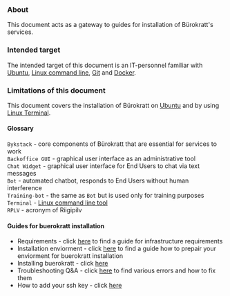 ### About
This document acts as a gateway to guides for installation of Bürokratt's services.


### Intended target
The intended target of this document is an IT-personnel familiar with [Ubuntu](https://ubuntu.com/), [Linux command line](https://ubuntu.com/tutorials/command-line-for-beginners#1-overview), [Git](https://git-scm.com/) and [Docker](https://www.docker.com/).


### Limitations of this document
This document covers the installation of Bürokratt on [Ubuntu](https://ubuntu.com/) and by using [Linux Terminal](https://ubuntu.com/tutorials/command-line-for-beginners#1-overview).

#### Glossary  
`Bykstack` - core components of Bürokratt that are essential for services to work  
`Backoffice GUI` - graphical user interface as an administrative tool  
`Chat Widget` - graphical user interface for End Users to chat via text messages  
`Bot` - automated chatbot, responds to End Users without human interference  
`Training-bot` - the same as `Bot` but is used only for training purposes  
`Terminal` - [Linux command line tool](https://ubuntu.com/tutorials/command-line-for-beginners#1-overview)  
`RPLV` - acronym of Riigipilv  


#### Guides for buerokratt installation
- Requirements - click [here](../main/Requirements.md) to find a guide for infrastructure requirements
- Installation enviorment - click [here](../main/Installation_enviorment.md) to find a guide how to prepair your enviorment for buerokratt installation
- Installing buerokratt - click [here](../main/buerokratt_install.md)
- Troubleshooting Q&A - click [here](../main/Q%26A.md) to find various errors and how to fix them
- How to add your ssh key - click [here](../main/Tutorial_for_requesting_and_granting_access_by_SSH_keys.md)
